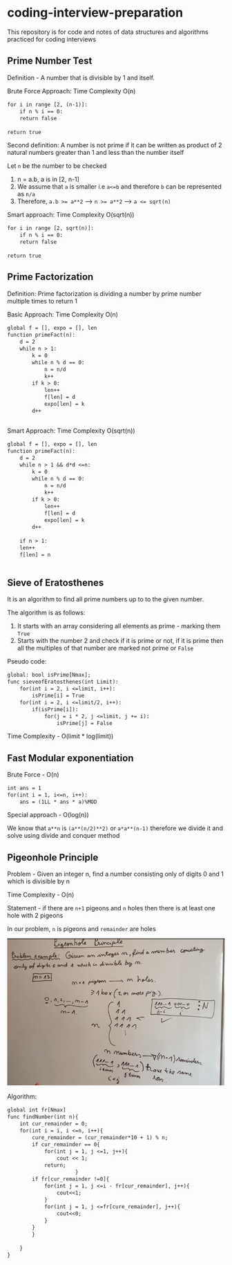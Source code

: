 # coding-interview-preparation
This repository is for code and notes of data structures and algorithms practiced for coding interviews

## Prime Number Test
Definition - A number that is divisible by 1 and itself. 

Brute Force Approach: Time Complexity O(n)

```
for i in range [2, (n-1)]:
    if n % i == 0:
    return false

return true
```

Second definition: A number is not prime if it can be written as product of 2 natural numbers greater than 1 and less than the number itself

Let `n` be the number to be checked

1. n = a.b, a is in [2, n-1]
2. We assume that `a` is smaller i.e `a<=b` and therefore `b` can be represented as `n/a`
3. Therefore, `a.b >= a**2` --> `n >= a**2` --> `a <= sqrt(n)`

Smart approach: Time Complexity O(sqrt(n))

```
for i in range [2, sqrt(n)]:
    if n % i == 0:
    return false

return true
```
## Prime Factorization

Definition: Prime factorization is dividing a number by prime number multiple times to return 1

Basic Approach: Time Complexity O(n)
```
global f = [], expo = [], len
function primeFact(n):
    d = 2
    while n > 1:
        k = 0
        while n % d == 0:
            n = n/d
            k++
        if k > 0:
            len++
            f[len] = d
            expo[len] = k
        d++
    
```
Smart Approach: Time Complexity O(sqrt(n))

```
global f = [], expo = [], len
function primeFact(n):
    d = 2
    while n > 1 && d*d <=n:
        k = 0
        while n % d == 0:
            n = n/d
            k++ 
        if k > 0:
            len++
            f[len] = d
            expo[len] = k
        d++

    if n > 1:
    len++
    f[len] = n
    
```
## Sieve of Eratosthenes
It is an algorithm to find all prime numbers up to to the given number.

The algorithm is as follows:
1. It starts with an array considering all elements as prime - marking them `True`
2. Starts with the number 2 and check if it is prime or not, if it is prime then all the multiples of that number are marked not prime or `False`

Pseudo code: 
```
global: bool isPrime[Nmax];
func sieveofEratosthenes(int Limit):
    for(int i = 2, i <=limit, i++):
        isPrime[i] = True
    for(int i = 2, i <=limit/2, i++):
        if(isPrime[i]):
            for(j = i * 2, j <=limit, j += i):
                isPrime[j] = False  
```
Time Complexity - O(limit * log(limit))

## Fast Modular exponentiation 

Brute Force - O(n)
```
int ans = 1
for(int i = 1, i<=n, i++):
    ans = (1LL * ans * a)%MOD
```

Special approach - O(log(n))

We know that `a**n` is `(a**(n/2)**2)` or `a*a**(n-1)` therefore we divide it and solve using divide and conquer method 

## Pigeonhole Principle

Problem - Given an integer n, find a number consisting only of digits 0 and 1 which is divisible by n 

Time Complexity - O(n)

Statement - if there are `n+1` pigeons and `n` holes then there is at least one hole with 2 pigeons

In our problem, `n` is pigeons and `remainder` are holes

![pigeon_hole](pigeon_hole.png)

Algorithm:
```
global int fr[Nmax]
func findNumber(int n){
    int cur_remainder = 0;
    for(int i = i, i <=n, i++){
        cure_remainder = (cur_remainder*10 + 1) % n;
        if cur_remainder == 0{
            for(int j = 1, j <=1, j++){
                cout << 1;  
            return;
                      }
        if fr[cur_remainder !=0]{
            for(int j = 1, j <=i - fr[cur_remainder], j++){
                cout<<1;
            }
            for(int j = 1, j <=fr[cure_remainder], j++){
                cout<<0;
            }
        }
        }

    }
}
```

